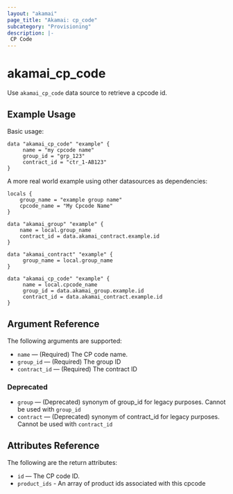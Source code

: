 ```yaml
---
layout: "akamai"
page_title: "Akamai: cp_code"
subcategory: "Provisioning"
description: |-
 CP Code
---
```


# akamai_cp_code


Use `akamai_cp_code` data source to retrieve a cpcode id.

## Example Usage

Basic usage:

```hcl
data "akamai_cp_code" "example" {
     name = "my cpcode name"
     group_id = "grp_123"
     contract_id = "ctr_1-AB123"
}
```

A more real world example using other datasources as dependencies:
```
locals {
    group_name = "example group name"
    cpcode_name = "My Cpcode Name"
}

data "akamai_group" "example" {
    name = local.group_name
    contract_id = data.akamai_contract.example.id
}

data "akamai_contract" "example" {
     group_name = local.group_name
}

data "akamai_cp_code" "example" {
     name = local.cpcode_name
     group_id = data.akamai_group.example.id
     contract_id = data.akamai_contract.example.id
}
```

## Argument Reference

The following arguments are supported:

* `name` — (Required) The CP code name.
* `group_id` — (Required) The group ID
* `contract_id` — (Required) The contract ID

### Deprecated
* `group` — (Deprecated) synonym of group_id for legacy purposes. Cannot be used with `group_id`
* `contract` — (Deprecated) synonym of contract_id for legacy purposes. Cannot be used with `contract_id`

## Attributes Reference

The following are the return attributes:

* `id` — The CP code ID.
* `product_ids` - An array of product ids associated with this cpcode
